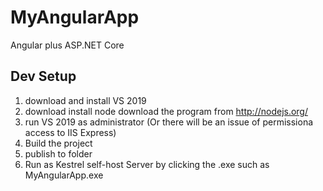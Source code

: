 # MyAngularApp
Angular plus ASP.NET Core
## Dev Setup
1. download and install VS 2019 
2. download install node download the program from http://nodejs.org/
3. run VS 2019 as administrator (Or there will be an issue of permissiona access to IIS Express)
4. Build the project 
5. publish to folder 
6. Run as Kestrel self-host Server by clicking the .exe such as MyAngularApp.exe

